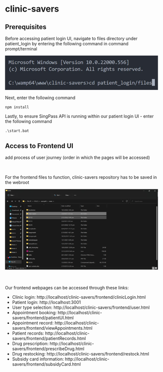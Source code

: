 # clinic-savers

## Prerequisites ##
Before accessing patient login UI, navigate to files directory under patient_login by entering the following command in command prompt/terminal

![First prerequisite](prereq_1.jpg)

Next, enter the following command

```
npm install
```

Lastly, to ensure SingPass API is running within our patient login UI - enter the following command

```
.\start.bat
```
## Access to Frontend UI ##
add process of user journey (order in which the pages will be accessed)

<br><br>
For the frontend files to function, clinic-savers repository has to be saved in the webroot

![Location of clinic-savers](clinicsaversloc.jpg)

<br><br>
Our frontend webpages can be accessed through these links:

* Clinic login: http://localhost/clinic-savers/frontend/clinicLogin.html
* Patient login: http://localhost:3001
* User type selection: http://localhost/clinic-savers/frontend/user.html
* Appointment booking: http://localhost/clinic-savers/frontend/patientUI.html
* Appointment record: http://localhost/clinic-savers/frontend/viewAppointments.html
* Patient records: http://localhost/clinic-savers/frontend/patientRecords.html
* Drug prescription: http://localhost/clinic-savers/frontend/prescribeDrug.html
* Drug restocking: http://localhost/clinic-savers/frontend/restock.html
* Subsidy card information: http://localhost/clinic-savers/frontend/subsidyCard.html